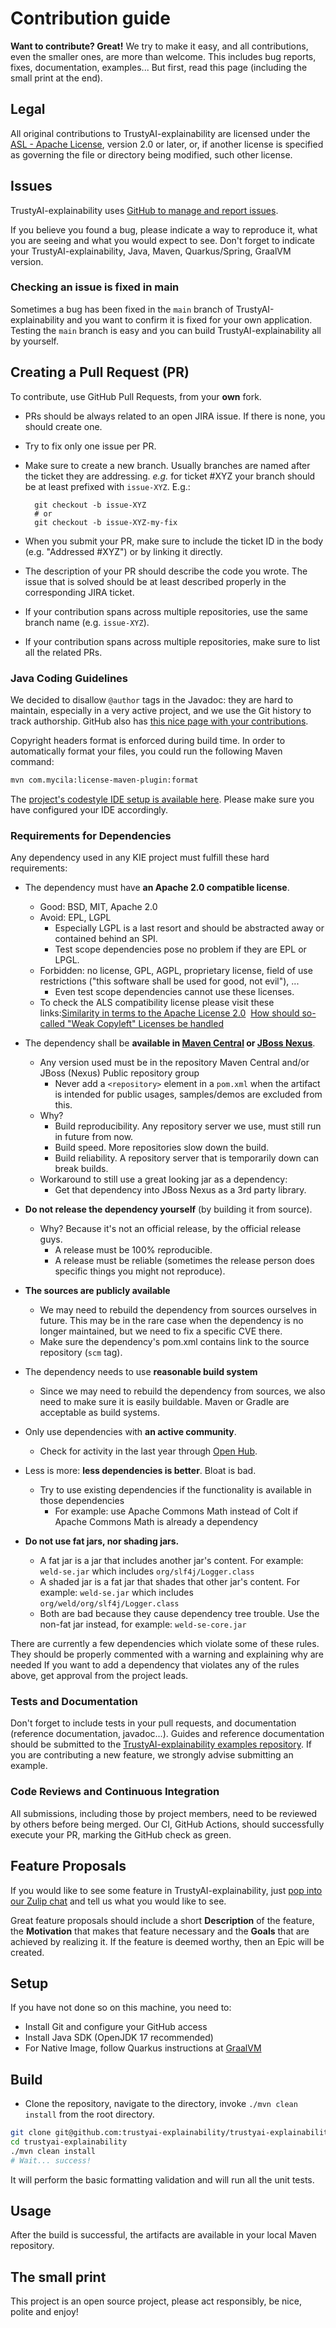 # Contribution guide

**Want to contribute? Great!**
We try to make it easy, and all contributions, even the smaller ones, are more than welcome.
This includes bug reports, fixes, documentation, examples...
But first, read this page (including the small print at the end).

## Legal

All original contributions to TrustyAI-explainability are licensed under the
[ASL - Apache License](https://www.apache.org/licenses/LICENSE-2.0),
version 2.0 or later, or, if another license is specified as governing the file or directory being
modified, such other license.

## Issues

TrustyAI-explainability uses [GitHub to manage and report issues](https://github.com/trustyai-explainability/trustyai-explainability/issues).

If you believe you found a bug, please indicate a way to reproduce it, what you are seeing and what you would expect to see. 
Don't forget to indicate your TrustyAI-explainability, Java, Maven, Quarkus/Spring, GraalVM version.

### Checking an issue is fixed in main

Sometimes a bug has been fixed in the `main` branch of TrustyAI-explainability and you want to confirm it is fixed for your own application. 
Testing the `main` branch is easy and you can build TrustyAI-explainability all by yourself.

## Creating a Pull Request (PR)

To contribute, use GitHub Pull Requests, from your **own** fork.

- PRs should be always related to an open JIRA issue. If there is none, you should create one.
- Try to fix only one issue per PR.
- Make sure to create a new branch. Usually branches are named after the ticket they are addressing. 
  _e.g._ for ticket #XYZ your branch should be at least prefixed with `issue-XYZ`. E.g.:

        git checkout -b issue-XYZ
        # or
        git checkout -b issue-XYZ-my-fix

- When you submit your PR, make sure to include the ticket ID in the body (e.g. "Addressed #XYZ") or by linking it directly.
- The description of your PR should describe the code you wrote. The issue that is solved should be at least described properly in the corresponding JIRA ticket.
- If your contribution spans across multiple repositories, use the same branch name (e.g. `issue-XYZ`).
- If your contribution spans across multiple repositories, make sure to list all the related PRs.

### Java Coding Guidelines

We decided to disallow `@author` tags in the Javadoc: they are hard to maintain, especially in a very active project, and we use the Git history to track authorship. GitHub also has [this nice page with your contributions](https://github.com/trustyai-explainability/trustyai-explainability/graphs/contributors).

Copyright headers format is enforced during build time. In order to automatically format your files, you could run the following Maven command:
```bash
mvn com.mycila:license-maven-plugin:format
```

The [project's codestyle IDE setup is available here](/config).
Please make sure you have configured your IDE accordingly.

### Requirements for Dependencies

Any dependency used in any KIE project must fulfill these hard requirements:

- The dependency must have **an Apache 2.0 compatible license**.
    - Good: BSD, MIT, Apache 2.0
    - Avoid: EPL, LGPL
        - Especially LGPL is a last resort and should be abstracted away or contained behind an SPI.
        - Test scope dependencies pose no problem if they are EPL or LPGL.
    - Forbidden: no license, GPL, AGPL, proprietary license, field of use restrictions ("this software shall be used for good, not evil"), ...
        - Even test scope dependencies cannot use these licenses.
    - To check the ALS compatibility license please visit these links:[Similarity in terms to the Apache License 2.0](http://www.apache.org/legal/resolved.html#category-a)&nbsp;
      [How should so-called "Weak Copyleft" Licenses be handled](http://www.apache.org/legal/resolved.html#category-b)

- The dependency shall be **available in [Maven Central](http://search.maven.org/) or [JBoss Nexus](https://repository.jboss.org/nexus)**.
    - Any version used must be in the repository Maven Central and/or JBoss (Nexus) Public repository group
        - Never add a `<repository>` element in a `pom.xml` when the artifact is intended for public usages, samples/demos are excluded from this.
    - Why?
        - Build reproducibility. Any repository server we use, must still run in future from now.
        - Build speed. More repositories slow down the build.
        - Build reliability. A repository server that is temporarily down can break builds.
    - Workaround to still use a great looking jar as a dependency:
        - Get that dependency into JBoss Nexus as a 3rd party library.

- **Do not release the dependency yourself** (by building it from source).
    - Why? Because it's not an official release, by the official release guys.
        - A release must be 100% reproducible.
        - A release must be reliable (sometimes the release person does specific things you might not reproduce).

- **The sources are publicly available**
    - We may need to rebuild the dependency from sources ourselves in future. This may be in the rare case when
      the dependency is no longer maintained, but we need to fix a specific CVE there.
    - Make sure the dependency's pom.xml contains link to the source repository (`scm` tag).

- The dependency needs to use **reasonable build system**
    - Since we may need to rebuild the dependency from sources, we also need to make sure it is easily buildable.
      Maven or Gradle are acceptable as build systems.

- Only use dependencies with **an active community**.
    - Check for activity in the last year through [Open Hub](https://www.openhub.net).

- Less is more: **less dependencies is better**. Bloat is bad.
    - Try to use existing dependencies if the functionality is available in those dependencies
        - For example: use Apache Commons Math instead of Colt if Apache Commons Math is already a dependency

- **Do not use fat jars, nor shading jars.**
    - A fat jar is a jar that includes another jar's content. For example: `weld-se.jar` which includes `org/slf4j/Logger.class`
    - A shaded jar is a fat jar that shades that other jar's content. For example: `weld-se.jar` which includes `org/weld/org/slf4j/Logger.class`
    - Both are bad because they cause dependency tree trouble. Use the non-fat jar instead, for example: `weld-se-core.jar`

There are currently a few dependencies which violate some of these rules. They should be properly commented with a
warning and explaining why are needed
If you want to add a dependency that violates any of the rules above, get approval from the project leads.

### Tests and Documentation

Don't forget to include tests in your pull requests, and documentation (reference documentation, javadoc...). 
Guides and reference documentation should be submitted to the [TrustyAI-explainability examples repository](https://github.com/trustyai-explainability/trustyai-explainability-examples).
If you are contributing a new feature, we strongly advise submitting an example.

### Code Reviews and Continuous Integration

All submissions, including those by project members, need to be reviewed by others before being merged. Our CI, GitHub Actions, should successfully execute your PR, marking the GitHub check as green.

## Feature Proposals

If you would like to see some feature in TrustyAI-explainability, just [pop into our Zulip chat](https://kie.zulipchat.com/#narrow/stream/232681-trusty-ai) and tell us what you would like to see.

Great feature proposals should include a short **Description** of the feature, the **Motivation** that makes that feature necessary and the **Goals** that are achieved by realizing it. If the feature is deemed worthy, then an Epic will be created.

## Setup

If you have not done so on this machine, you need to:

* Install Git and configure your GitHub access
* Install Java SDK (OpenJDK 17 recommended)
* For Native Image, follow Quarkus instructions at [GraalVM](https://quarkus.io/guides/building-native-image)

## Build

* Clone the repository, navigate to the directory, invoke `./mvn clean install` from the root directory.

```bash
git clone git@github.com:trustyai-explainability/trustyai-explainability.git
cd trustyai-explainability
./mvn clean install
# Wait... success!
```

It will perform the basic formatting validation and will run all the unit tests.

## Usage

After the build is successful, the artifacts are available in your local Maven repository.

## The small print

This project is an open source project, please act responsibly, be nice, polite and enjoy!

